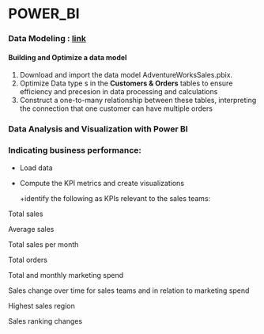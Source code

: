 # POWER_BI

### Data Modeling : [link](https://github.com/hiuuuuuuuu/POWER_BI/blob/main/AdventureWorksSales.pbix)
 #### Building and Optimize a data model
 1. Download and import the data model AdventureWorksSales.pbix.
 2. Optimize Data type s in the **Customers & Orders** tables to ensure efficiency and precesion in data processing and calculations
 3. Construct a one-to-many relationship between these tables, interpreting the connection that one customer can have multiple orders
 
### Data Analysis and Visualization with Power BI
 ### Indicating business performance: 
 - Load data
 - Compute the KPI metrics and create visualizations
   
   +identify the following as KPIs relevant to the sales teams: 

Total sales

Average sales

Total sales per month

Total orders

Total and monthly marketing spend

Sales change over time for sales teams and in relation to marketing spend

Highest sales region 

Sales ranking changes
